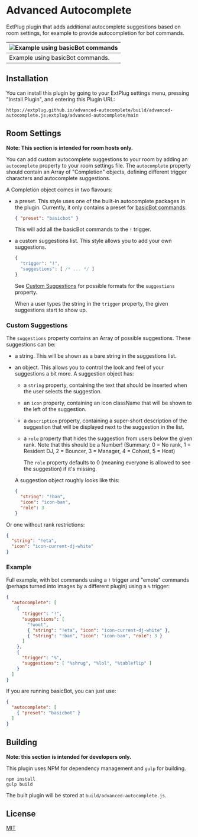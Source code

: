 Advanced Autocomplete
=====================

ExtPlug plugin that adds additional autocomplete suggestions based on room
settings, for example to provide autocompletion for bot commands.

| ![Example using basicBot commands](http://i.imgur.com/hBMuB5F.png) |
|----------------|
| Example using basicBot commands. |

## Installation

You can install this plugin by going to your ExtPlug settings menu, pressing
"Install Plugin", and entering this Plugin URL:

```
https://extplug.github.io/advanced-autocomplete/build/advanced-autocomplete.js;extplug/advanced-autocomplete/main
```

## Room Settings

**Note: This section is intended for room hosts only.**

You can add custom autocomplete suggestions to your room by adding an
`autocomplete` property to your room settings file. The `autocomplete` property
should contain an Array of "Completion" objects, defining different trigger
characters and autocomplete suggestions.

A Completion object comes in two flavours:

 * a preset. This style uses one of the built-in autocomplete packages in the
   plugin. Currently, it only contains a preset for [basicBot commands](https://github.com/Yemasthui/basicBot/blob/master/commands.md):

   ```json
   { "preset": "basicbot" }
   ```

   This will add all the basicBot commands to the `!` trigger.

 * a custom suggestions list. This style allows you to add your own suggestions.

   ```javascript
   {
     "trigger": "!",
     "suggestions": [ /* ... */ ]
   }
   ```

   See [Custom Suggestions](#custom-suggestions) for possible formats for the
   `suggestions` property.

   When a user types the string in the `trigger` property, the given suggestions
   start to show up.

### Custom Suggestions

The `suggestions` property contains an Array of possible suggestions. These
suggestions can be:

 * a string. This will be shown as a bare string in the suggestions list.
 * an object. This allows you to control the look and feel of your suggestions
   a bit more. A suggestion object has:

     * a `string` property, containing the text that should be inserted when the
       user selects the suggestion.
     * an `icon` property, containing an icon className that will be shown to
       the left of the suggestion.
     * a `description` property, containing a super-short description of the
       suggestion that will be displayed next to the suggestion in the list.
     * a `role` property that hides the suggestion from users below the given
       rank. Note that this should be a Number! (Summary: 0 = No rank,
       1 = Resident DJ, 2 = Bouncer, 3 = Manager, 4 = Cohost, 5 = Host)

       The `role` property defaults to 0 (meaning everyone is allowed to see the
       suggestion) if it's missing.

   A suggestion object roughly looks like this:

   ```json
   {
     "string": "!ban",
     "icon": "icon-ban",
     "role": 3
   }
   ```

  Or one without rank restrictions:

  ```json
  {
    "string": "!eta",
    "icon": "icon-current-dj-white"
  }
  ```

### Example

Full example, with bot commands using a `!` trigger and "emote" commands
(perhaps turned into images by a different plugin) using a `%` trigger:

```json
{
  "autocomplete": [
    {
      "trigger": "!",
      "suggestions": [
        "!woot",
        { "string": "!eta", "icon": "icon-current-dj-white" },
        { "string": "!ban", "icon": "icon-ban", "role": 3 }
      ]
    },
    {
      "trigger": "%",
      "suggestions": [ "%shrug", "%lol", "%tableflip" ]
    }
  ]
}
```

If you are running basicBot, you can just use:

```json
{
  "autocomplete": [
    { "preset": "basicbot" }
  ]
}
```

## Building

**Note: this section is intended for developers only.**

This plugin uses NPM for dependency management and `gulp` for building.

```
npm install
gulp build
```

The built plugin will be stored at `build/advanced-autocomplete.js`.

## License

[MIT](./LICENSE)

